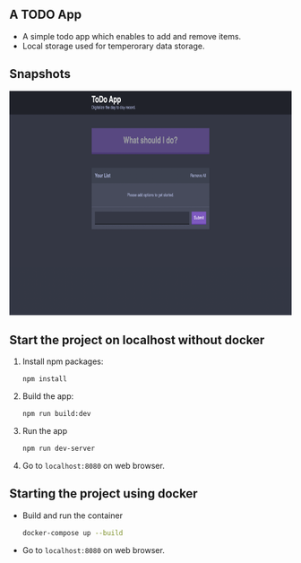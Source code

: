## A TODO App

- A simple todo app which enables to add and remove items.
- Local storage used for temperorary data storage.
  
## Snapshots
<p align="center"><img src="public/images/home.png" width="600" height="400"/></p>

## Start the project on localhost without docker

1. Install npm packages:
    ```bash
    npm install
    ```
    
2. Build the app:
    ```bash
    npm run build:dev
    ```

3. Run the app
   ```bash
   npm run dev-server
   ```
4. Go to `localhost:8080` on web browser.

## Starting the project using docker
- Build and run the container
    ```bash
    docker-compose up --build
    ```
    
- Go to `localhost:8080` on web browser.